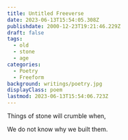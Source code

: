 ```yaml
---
title: Untitled Freeverse
date: 2023-06-13T15:54:05.308Z
publishdate: 2000-12-23T19:21:46.229Z
draft: false
tags:
  - old
  - stone
  - age
categories:
  - Poetry
  - Freeform
background: writings/poetry.jpg
displayClass: poem
lastmod: 2023-06-13T15:54:06.723Z
---
```


Things of stone will crumble when,

We do not know why we built them.
